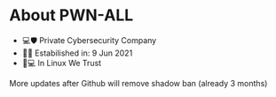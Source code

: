 # About PWN-ALL

- 💻🛡️ Private Cybersecurity Company
- 🎂🎉 Estabilished in: 9 Jun 2021
- 🐧💻 In Linux We Trust


More updates after Github will remove shadow ban (already 3 months)
